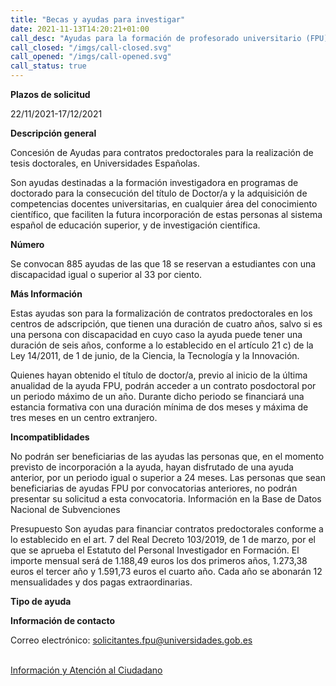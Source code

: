 ```yaml
---
title: "Becas y ayudas para investigar"
date: 2021-11-13T14:20:21+01:00
call_desc: "Ayudas para la formación de profesorado universitario (FPU) 2021"
call_closed: "/imgs/call-closed.svg"
call_opened: "/imgs/call-opened.svg"
call_status: true
---
```

**Plazos de solicitud**

22/11/2021-17/12/2021

**Descripción general**

Concesión de Ayudas para contratos predoctorales para la realización de tesis doctorales, en Universidades Españolas.

Son ayudas destinadas a la formación investigadora en programas de doctorado para la consecución del título de Doctor/a y la adquisición de competencias docentes universitarias, en cualquier área del conocimiento científico, que faciliten la futura incorporación de estas personas al sistema español de educación superior, y de investigación científica.

**Número**

Se convocan 885 ayudas de las que 18 se reservan a estudiantes con una discapacidad igual o superior al 33 por ciento.

**Más Información**

Estas ayudas son para la formalización de contratos predoctorales en los centros de adscripción, que tienen una duración de cuatro años, salvo si es una persona con discapacidad en cuyo caso la ayuda puede tener una duración de seis años, conforme a lo establecido en el artículo 21 c) de la Ley 14/2011, de 1 de junio, de la Ciencia, la Tecnología y la Innovación.

Quienes hayan obtenido el título de doctor/a, previo al inicio de la última anualidad de la ayuda FPU, podrán acceder a un contrato posdoctoral por un periodo máximo de un año. Durante dicho periodo se financiará una estancia formativa con una duración mínima de dos meses y máxima de tres meses en un centro extranjero.

**Incompatiblidades**

No podrán ser beneficiarias de las ayudas las personas que, en el momento previsto de incorporación a la ayuda, hayan disfrutado de una ayuda anterior, por un periodo igual o superior a 24 meses.
Las personas que sean beneficiarias de ayudas FPU por convocatorias anteriores, no podrán presentar su solicitud a esta convocatoria.
Información en la Base de Datos Nacional de Subvenciones

Presupuesto
Son ayudas para financiar contratos predoctorales conforme a lo establecido en el art. 7 del Real Decreto 103/2019, de 1 de marzo, por el que se aprueba el Estatuto del Personal Investigador en Formación. El importe mensual será de 1.188,49 euros los dos primeros años, 1.273,38 euros el tercer año y 1.591,73 euros el cuarto año. Cada año se abonarán 12 mensualidades y dos pagas extraordinarias.

**Tipo de ayuda**

**Información de contacto**

Correo electrónico: solicitantes.fpu@universidades.gob.es<br><br>

<a href="{{<siteurl>}}tu-administracion/informacion-y-atencion-al-ciudadano/">Información y Atención al Ciudadano</a>